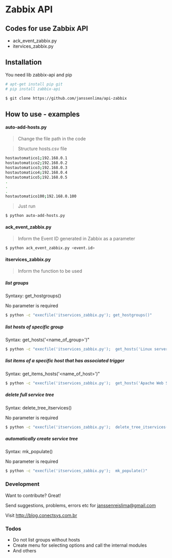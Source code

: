 # Zabbix API

## Codes for use Zabbix API
  - ack_event_zabbix.py
  - itervices_zabbix.py
   
## Installation

You need lib zabbix-api and pip

```sh
# apt-get install pip git
# pip install zabbix-api

$ git clone https://github.com/janssenlima/api-zabbix
```

## How to use - examples

#### auto-add-hosts.py
>Change the file path in the code

>Structure hosts.csv file

```sh
hostautomatico1;192.168.0.1
hostautomatico2;192.168.0.2
hostautomatico3;192.168.0.3
hostautomatico4;192.168.0.4
hostautomatico5;192.168.0.5
.
.
.
hostautomatico100;192.168.0.100
```

>Just run

```sh
$ python auto-add-hosts.py
```

#### ack_event_zabbix.py
>Inform the Event ID generated in Zabbix as a parameter

```sh
$ python ack_event_zabbix.py <event.id>
```
#### itservices_zabbix.py
>Inform the function to be used

##### list groups
Syntaxy: get_hostgroups()

No parameter is required
```sh
$ python -c "execfile('itservices_zabbix.py'); get_hostgroups()"
```
##### list hosts of specific group
Syntax:  get_hosts('<name_of_group>')"
```sh
$ python -c "execfile('itservices_zabbix.py');  get_hosts('Linux servers')"
```
##### list items of a specific host that has associated trigger
Syntax:  get_items_hosts('<name_of_host>')"
```sh
$ python -c "execfile('itservices_zabbix.py');  get_hosts('Apache Web Server')"
```
##### delete full service tree
Syntax:  delete_tree_itservices()

No parameter is required
```sh
$ python -c "execfile('itservices_zabbix.py');  delete_tree_itservices()"
```
##### automatically create service tree
Syntax:  mk_populate()

No parameter is required
```sh
$ python -c "execfile('itservices_zabbix.py');  mk_populate()"
```

### Development

Want to contribute? Great!

Send suggestions, problems, errors etc for janssenreislima@gmail.com

Visit http://blog.conectsys.com.br

### Todos

 - Do not list groups without hosts
 - Create menu for selecting options and call the internal modules
 - And others

